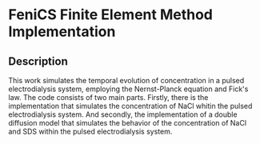 # FeniCS Finite Element Method Implementation



## Description

This work simulates the temporal evolution of concentration in a pulsed electrodialysis system, employing the Nernst-Planck equation and Fick's law. The code consists of two main parts. Firstly, there is the implementation that simulates the concentration of NaCl whitin the pulsed electrodialysis system. And secondly, the implementation of a double diffusion model that simulates the behavior of the concentration of NaCl and SDS within the pulsed electrodialysis system.


